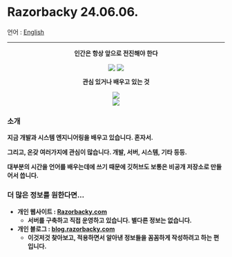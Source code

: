 # Razorbacky 24.06.06.

언어 : [English](README_EN.md)

---

<p align="center"><strong>인간은 항상 앞으로 전진해야 한다</strong></p>

<p align="center">
<img align="center" src="https://github-readme-stats.vercel.app/api?username=razorbacky&count_private=true&show_icons=true&theme=tokyonight">
<img align="center" src="https://github-readme-stats.vercel.app/api/top-langs/?username=razorbacky&layout=compact&show_icons=true&theme=tokyonight">
</p>

<p align="center"><strong>관심 있거나 배우고 있는 것</p>

<p align="center">
  <a href="https://skillicons.dev">
    <img src="https://skillicons.dev/icons?i=rust"/>
    <br>
    <img src="https://skillicons.dev/icons?i=windows,linux,nginx,vscode,vim,rustrover">
  </a>
</p>

### 소개

지금 개발과 시스템 엔지니어링을 배우고 있습니다. 혼자서.

그리고, 온갖 여러가지에 관심이 많습니다. 개발, 서버, 시스템, 기타 등등.

대부분의 시간을 언어를 배우는데에 쓰기 때문에 깃허브도 보통은 비공개 저장소로 만들어서 씁니다.

### 더 많은 정보를 원한다면...

- 개인 웹사이트 : [Razorbacky.com](https://www.razorbacky.com)
  - 서버를 구축하고 직접 운영하고 있습니다. 별다른 정보는 없습니다.
- 개인 블로그 : [blog.razorbacky.com](https://blog.razorbacky.com)
  - 이것저것 찾아보고, 적용하면서 알아낸 정보들을 꼼꼼하게 작성하려고 하는 편 입니다.
